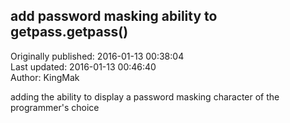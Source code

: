 ## add password masking ability to getpass.getpass()  
Originally published: 2016-01-13 00:38:04  
Last updated: 2016-01-13 00:46:40  
Author: KingMak   
  
adding the ability to display a password masking character of the programmer's choice